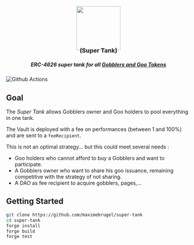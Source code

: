 <h3 align="center"><img src="https://img.icons8.com/color/344/tank.png" width="120"/></h3>

<h3 align="center" style="margin-top:-25px">(Super Tank)</h3>

<h5 align="center"> ERC-4626 super tank for all <a href="https://github.com/artgobblers/art-gobblers">Gobblers and Goo Tokens</a> </h5>

![Github Actions](https://github.com/maximebrugel/super-tank/workflows/CI/badge.svg)

## Goal

The *Super Tank* allows Gobblers owner and Goo holders to pool everything in one tank.

The Vault is deployed with a fee on performances (between 1 and 100%) and are sent to a `feeRecipient`.

This is not an optimal strategy... but this could meet several needs :
- Goo holders who cannot afford to buy a Gobblers and want to participate.
- A Gobblers owner who want to share his goo issuance, remaining competitive with the strategy of not sharing.
- A DAO as fee recipient to acquire gobblers, pages,...

## Getting Started

```sh
git clone https://github.com/maximebrugel/super-tank
cd super-tank
forge install
forge build
forge test
```